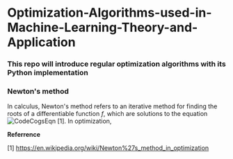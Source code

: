 # Optimization-Algorithms-used-in-Machine-Learning-Theory-and-Application

### This repo will introduce regular optimization algorithms with its Python implementation

### Newton's method

In calculus, Newton's method refers to an iterative method for finding the roots of a differentiable function $f$, which are solutions to the equation ![CodeCogsEqn](C:\Users\zcxu\Downloads\CodeCogsEqn.png)  [1]. In optimization, 

**Referrence** 

[1] <https://en.wikipedia.org/wiki/Newton%27s_method_in_optimization>

